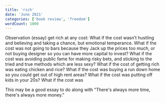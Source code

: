 ```yaml
---
title: 'rich'
date: 'June 2021'
categories: ['book review', 'freedom']
wordCount: 1000
---
```

Observation (essay) get rich at any cost:
What if the cost wasn’t hustling and believing and taking a chance, but emotional temperance. What if the cost was not going to bars because they Jack up the prices too much, or not buying designer so you can have more capital to invest? What if the cost was avoiding public fame for making risky bets, and sticking to the tried and true methods which are less sexy? What if the cost of getting rich was eating chicken and rice? What if the cost was buying a run down home so you could get out of high rent areas? What if the cost was putting off kids in your 20s? What if the cost was 


This may be a good essay to do along with "There's always more time, there's always more money."